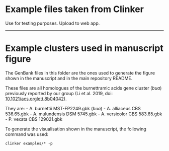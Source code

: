 # Example files taken from Clinker
Use for testing purposes.
Upload to web app.

---

# Example clusters used in manuscript figure
The GenBank files in this folder are the ones used to generate the figure shown
in the manuscript and in the main repository README.

These files are all homologues of the burnettramic acids gene cluster (*bua*)
previously reported by our group (Li et al. 2019, doi: [10.1021/acs.orglett.8b04042](https://doi.org/10.1021/acs.orglett.8b04042)).

They are:
	- A. burnettii MST-FP2249.gbk (*bua*)
	- A. alliaceus CBS 536.65.gbk
	- A. mulundensis DSM 5745.gbk
	- A. versicolor CBS 583.65.gbk
	- P. vexata CBS 129021.gbk

To generate the visualisation shown in the manuscript, the following command was used:

```
clinker examples/* -p
```
